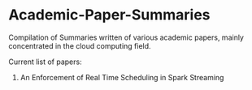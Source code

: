 # Academic-Paper-Summaries
Compilation of Summaries written of various academic papers, mainly concentrated in the cloud computing field.

Current list of papers:
  1. An Enforcement of Real Time Scheduling in Spark Streaming
